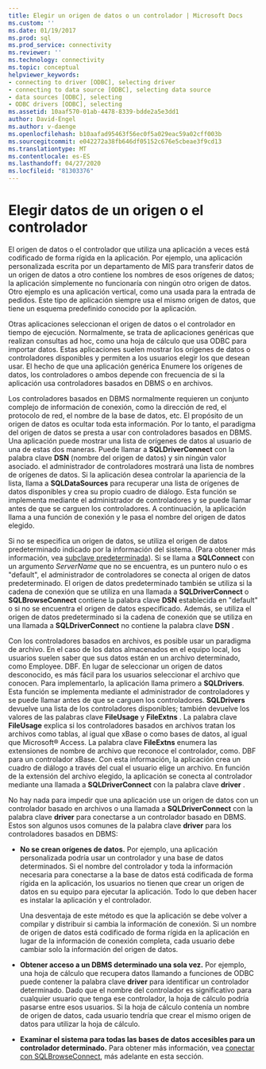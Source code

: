 ```yaml
---
title: Elegir un origen de datos o un controlador | Microsoft Docs
ms.custom: ''
ms.date: 01/19/2017
ms.prod: sql
ms.prod_service: connectivity
ms.reviewer: ''
ms.technology: connectivity
ms.topic: conceptual
helpviewer_keywords:
- connecting to driver [ODBC], selecting driver
- connecting to data source [ODBC], selecting data source
- data sources [ODBC], selecting
- ODBC drivers [ODBC], selecting
ms.assetid: 10aaf570-01ab-4478-8339-bdde2a5e3dd1
author: David-Engel
ms.author: v-daenge
ms.openlocfilehash: b10aafad95463f56ec0f5a029eac59a02cff003b
ms.sourcegitcommit: e042272a38fb646df05152c676e5cbeae3f9cd13
ms.translationtype: MT
ms.contentlocale: es-ES
ms.lasthandoff: 04/27/2020
ms.locfileid: "81303376"
---
```

# <a name="choosing-a-data-source-or-driver"></a>Elegir datos de un origen o el controlador
El origen de datos o el controlador que utiliza una aplicación a veces está codificado de forma rígida en la aplicación. Por ejemplo, una aplicación personalizada escrita por un departamento de MIS para transferir datos de un origen de datos a otro contiene los nombres de esos orígenes de datos; la aplicación simplemente no funcionaría con ningún otro origen de datos. Otro ejemplo es una aplicación vertical, como una usada para la entrada de pedidos. Este tipo de aplicación siempre usa el mismo origen de datos, que tiene un esquema predefinido conocido por la aplicación.  
  
 Otras aplicaciones seleccionan el origen de datos o el controlador en tiempo de ejecución. Normalmente, se trata de aplicaciones genéricas que realizan consultas ad hoc, como una hoja de cálculo que usa ODBC para importar datos. Estas aplicaciones suelen mostrar los orígenes de datos o controladores disponibles y permiten a los usuarios elegir los que desean usar. El hecho de que una aplicación genérica Enumere los orígenes de datos, los controladores o ambos depende con frecuencia de si la aplicación usa controladores basados en DBMS o en archivos.  
  
 Los controladores basados en DBMS normalmente requieren un conjunto complejo de información de conexión, como la dirección de red, el protocolo de red, el nombre de la base de datos, etc. El propósito de un origen de datos es ocultar toda esta información. Por lo tanto, el paradigma del origen de datos se presta a usar con controladores basados en DBMS. Una aplicación puede mostrar una lista de orígenes de datos al usuario de una de estas dos maneras. Puede llamar a **SQLDriverConnect** con la palabra clave **DSN** (nombre del origen de datos) y sin ningún valor asociado. el administrador de controladores mostrará una lista de nombres de orígenes de datos. Si la aplicación desea controlar la apariencia de la lista, llama a **SQLDataSources** para recuperar una lista de orígenes de datos disponibles y crea su propio cuadro de diálogo. Esta función se implementa mediante el administrador de controladores y se puede llamar antes de que se carguen los controladores. A continuación, la aplicación llama a una función de conexión y le pasa el nombre del origen de datos elegido.  
  
 Si no se especifica un origen de datos, se utiliza el origen de datos predeterminado indicado por la información del sistema. (Para obtener más información, vea [subclave predeterminada](../../../odbc/reference/install/default-subkey.md)). Si se llama a **SQLConnect** con un argumento *ServerName* que no se encuentra, es un puntero nulo o es "default", el administrador de controladores se conecta al origen de datos predeterminado. El origen de datos predeterminado también se utiliza si la cadena de conexión que se utiliza en una llamada a **SQLDriverConnect** o **SQLBrowseConnect** contiene la palabra clave **DSN** establecida en "default" o si no se encuentra el origen de datos especificado. Además, se utiliza el origen de datos predeterminado si la cadena de conexión que se utiliza en una llamada a **SQLDriverConnect** no contiene la palabra clave **DSN** .  
  
 Con los controladores basados en archivos, es posible usar un paradigma de archivo. En el caso de los datos almacenados en el equipo local, los usuarios suelen saber que sus datos están en un archivo determinado, como Employee. DBF. En lugar de seleccionar un origen de datos desconocido, es más fácil para los usuarios seleccionar el archivo que conocen. Para implementarlo, la aplicación llama primero a **SQLDrivers**. Esta función se implementa mediante el administrador de controladores y se puede llamar antes de que se carguen los controladores. **SQLDrivers** devuelve una lista de los controladores disponibles; también devuelve los valores de las palabras clave **FileUsage** y **FileExtns** . La palabra clave **FileUsage** explica si los controladores basados en archivos tratan los archivos como tablas, al igual que xBase o como bases de datos, al igual que Microsoft® Access. La palabra clave **FileExtns** enumera las extensiones de nombre de archivo que reconoce el controlador, como. DBF para un controlador xBase. Con esta información, la aplicación crea un cuadro de diálogo a través del cual el usuario elige un archivo. En función de la extensión del archivo elegido, la aplicación se conecta al controlador mediante una llamada a **SQLDriverConnect** con la palabra clave **driver** .  
  
 No hay nada para impedir que una aplicación use un origen de datos con un controlador basado en archivos o una llamada a **SQLDriverConnect** con la palabra clave **driver** para conectarse a un controlador basado en DBMS. Estos son algunos usos comunes de la palabra clave **driver** para los controladores basados en DBMS:  
  
-   **No se crean orígenes de datos.** Por ejemplo, una aplicación personalizada podría usar un controlador y una base de datos determinados. Si el nombre del controlador y toda la información necesaria para conectarse a la base de datos está codificada de forma rígida en la aplicación, los usuarios no tienen que crear un origen de datos en su equipo para ejecutar la aplicación. Todo lo que deben hacer es instalar la aplicación y el controlador.  
  
     Una desventaja de este método es que la aplicación se debe volver a compilar y distribuir si cambia la información de conexión. Si un nombre de origen de datos está codificado de forma rígida en la aplicación en lugar de la información de conexión completa, cada usuario debe cambiar solo la información del origen de datos.  
  
-   **Obtener acceso a un DBMS determinado una sola vez.** Por ejemplo, una hoja de cálculo que recupera datos llamando a funciones de ODBC puede contener la palabra clave **driver** para identificar un controlador determinado. Dado que el nombre del controlador es significativo para cualquier usuario que tenga ese controlador, la hoja de cálculo podría pasarse entre esos usuarios. Si la hoja de cálculo contenía un nombre de origen de datos, cada usuario tendría que crear el mismo origen de datos para utilizar la hoja de cálculo.  
  
-   **Examinar el sistema para todas las bases de datos accesibles para un controlador determinado.** Para obtener más información, vea [conectar con SQLBrowseConnect](../../../odbc/reference/develop-app/connecting-with-sqlbrowseconnect.md), más adelante en esta sección.
